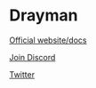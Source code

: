 # Drayman

[Official website/docs](http://drayman.io)

[Join Discord](https://discord.gg/5GYZTvUSxV)

[Twitter](https://twitter.com/draymanio)